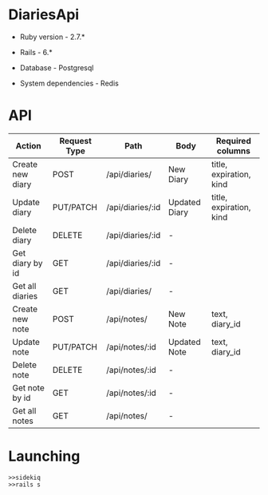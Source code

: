 # DiariesApi

* Ruby version - 2.7.*

* Rails - 6.*

* Database - Postgresql

* System dependencies - Redis


# API
Action            | Request Type  |   Path          | Body          | Required columns
----------------- | ------------- | ----------------| ------------- | -----------------
Create new diary  |      POST     | /api/diaries/   | New Diary     | title, expiration, kind
Update diary      |   PUT/PATCH   | /api/diaries/:id| Updated Diary | title, expiration, kind
Delete diary      |     DELETE    | /api/diaries/:id|       -       |
Get diary by id   |      GET      | /api/diaries/:id|       -       |
Get all diaries   |      GET      |  /api/diaries/  |       -       |
Create new note   |      POST     |  /api/notes/    | New Note      | text, diary_id
Update note       |   PUT/PATCH   | /api/notes/:id  | Updated Note  | text, diary_id
Delete note       |     DELETE    | /api/notes/:id  |       -       |
Get note by id    |      GET      | /api/notes/:id  |       -       |
Get all notes     |      GET      |  /api/notes/    |       -       |

# Launching
`>>sidekiq` <br/> `>>rails s`
